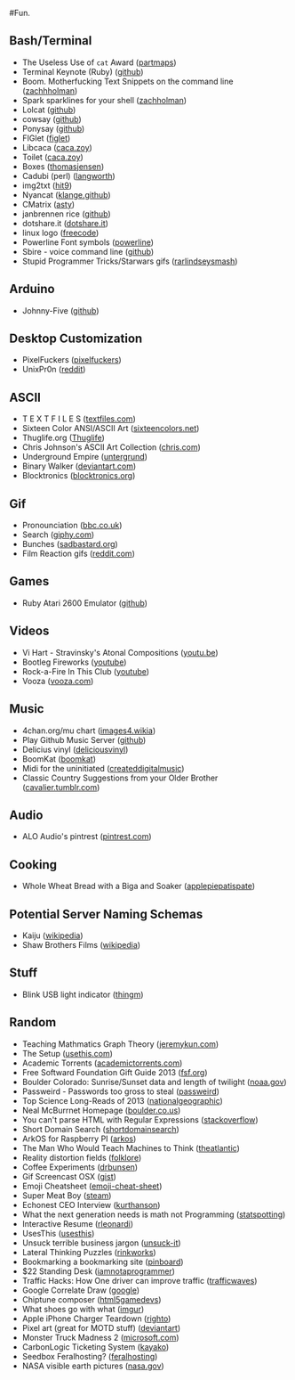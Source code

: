 #Fun.

## Bash/Terminal

* The Useless Use of `cat` Award ([partmaps](http://partmaps.org/era/unix/award.html#cat))
* Terminal Keynote (Ruby) ([github](https://github.com/fxn/tkn))
* Boom. Motherfucking Text Snippets on the command line ([zachhholman](http://zachholman.com/boom/))
* Spark sparklines for your shell ([zachholman](http://zachholman.com/spark/))
* Lolcat ([github](https://github.com/busyloop/lolcat))
* cowsay ([github](https://github.com/schacon/cowsay))
* Ponysay ([github](https://github.com/erkin/ponysay))
* FIGlet ([figlet](http://www.figlet.org/))
* Libcaca ([caca.zoy](http://caca.zoy.org/wiki/libcaca))
* Toilet ([caca.zoy](http://caca.zoy.org/wiki/toilet))
* Boxes ([thomasjensen](http://boxes.thomasjensen.com/))
* Cadubi (perl) ([langworth](http://langworth.com/pub/cadubi/))
* img2txt ([hit9](http://hit9.org/img2txt/))
* Nyancat ([klange.github](https://github.com/klange/nyancat))
* CMatrix ([asty](http://www.asty.org/cmatrix/))
* janbrennen rice ([github](https://github.com/janbrennen/rice))
* dotshare.it ([dotshare.it](http://dotshare.it))
* linux logo ([freecode](http://freecode.com/projects/linuxlogo))
* Powerline Font symbols ([powerline](https://powerline.readthedocs.org/en/latest/fontpatching.html))
* Sbire - voice command line ([github](https://github.com/GCorbel/sbire))
* Stupid Programmer Tricks/Starwars gifs ([rarlindseysmash](http://rarlindseysmash.com/posts/stupid-programmer-tricks-and-star-wars-gifs))

## Arduino

* Johnny-Five ([github](https://github.com/rwaldron/johnny-five))

## Desktop Customization

* PixelFuckers ([pixelfuckers](http://pixelfuckers.org/submissions/2223))
* UnixPr0n ([reddit](http://www.reddit.com/r/unixporn))

## ASCII

* T E X T F I L E S ([textfiles.com](http://textfiles.com/directory.html))
* Sixteen Color ANSI/ASCII Art ([sixteencolors.net](http://sixteencolors.net/))
* Thuglife.org ([Thuglife](http://www.thuglife.org/))
* Chris Johnson's ASCII Art Collection ([chris.com](http://chris.com/ascii/))
* Underground Empire ([untergrund](http://ue.untergrund.net/ansi/))
* Binary Walker ([deviantart.com](http://binarywalker.deviantart.com/))
* Blocktronics ([blocktronics.org](http://blocktronics.org/))

## Gif

* Pronounciation ([bbc.co.uk](http://www.bbc.co.uk/news/technology-22620473))
* Search ([giphy.com](http://giphy.com/tags/tv))
* Bunches ([sadbastard.org](http://sadbastard.org/lonely-web/images/))
* Film Reaction gifs ([reddit.com](http://www.reddit.com/r/EditingAndLayout/))

## Games

* Ruby Atari 2600 Emulator ([github](https://github.com/chesterbr/ruby2600))

## Videos

* Vi Hart - Stravinsky's Atonal Compositions ([youtu.be](http://youtu.be/4niz8TfY794))
* Bootleg Fireworks ([youtube](http://www.youtube.com/watch?v=NRItYDKSqpQ ))
* Rock-a-Fire In This Club ([youtube](http://www.youtube.com/watch?v=b90Cf6ARscc))
* Vooza ([vooza.com](http://vooza.com/videos/?view=popular))

## Music

* 4chan.org/mu chart ([images4.wikia](http://images4.wikia.nocookie.net/__cb20120629173013/mu4chan/images/e/e4/General_essentials_with_kanye.jpg))
* Play Github Music Server ([github](https://github.com/play))
* Delicius vinyl ([deliciousvinyl](http://store.deliciousvinyl.com/collections/vinyl))
* BoomKat ([boomkat](http://boomkat.com/))
* Midi for the uninitiated ([createddigitalmusic](http://createdigitalmusic.com/2011/02/how-to-use-midi-to-make-an-ipad-more-musically-connected-productive-video-resources/))
* Classic Country Suggestions from your Older Brother ([cavalier.tumblr.com](http://cavalier.tumblr.com/post/15981874264/classic-country-suggestions-from-your-older-and-wiser))

## Audio
* ALO Audio's pintrest ([pintrest.com](http://www.pinterest.com/source/aloaudio.com/))

## Cooking

* Whole Wheat Bread with a Biga and Soaker ([applepiepatispate](http://www.applepiepatispate.com/bread/honey-wheat-sandwich-bread-whole-grain/))

## Potential Server Naming Schemas

* Kaiju ([wikipedia](http://en.wikipedia.org/wiki/Kaiju))
* Shaw Brothers Films ([wikipedia](http://en.wikipedia.org/wiki/List_of_Shaw_Brothers_films))

## Stuff

* Blink USB light indicator ([thingm](http://thingm.com/products/blink-1.html))

## Random

* Teaching Mathmatics Graph Theory ([jeremykun.com](http://jeremykun.com/2011/06/26/teaching-mathematics-graph-theory/))
* The Setup ([usethis.com](http://usesthis.com))
* Academic Torrents ([academictorrents.com](http://academictorrents.com/))
* Free Softward Foundation Gift Guide 2013 ([fsf.org](http://www.fsf.org/givingguide))
* Boulder Colorado: Sunrise/Sunset data and length of twilight ([noaa.gov](http://www.esrl.noaa.gov/psd/boulder/boulder.sunset.html))
* Passweird - Passwords too gross to steal ([passweird](http://www.passweird.com/))
* Top Science Long-Reads of 2013 ([nationalgeographic](http://phenomena.nationalgeographic.com/2013/12/23/top-science-longreads-of-2013/))
* Neal McBurrnet Homepage ([boulder.co.us](http://bcn.boulder.co.us/~neal/))
* You can't parse HTML with Regular Expressions ([stackoverflow](http://stackoverflow.com/questions/1732348/regex-match-open-tags-except-xhtml-self-contained-tags/1732454#1732454))
* Short Domain Search ([shortdomainsearch](http://shortdomainsearch.net/))
* ArkOS for Raspberry PI ([arkos](https://arkos.io/))
* The Man Who Would Teach Machines to Think ([theatlantic](http://www.theatlantic.com/magazine/archive/2013/11/the-man-who-would-teach-machines-to-think/309529/))
* Reality distortion fields ([folklore](http://folklore.org/StoryView.py?project=Macintosh&story=Reality_Distortion_Field.txt))
* Coffee Experiments ([drbunsen](http://www.drbunsen.org/coffee-experiments/))
* Gif Screencast OSX ([gist](https://gist.github.com/dergachev/4627207))
* Emoji Cheatsheet ([emoji-cheat-sheet](http://www.emoji-cheat-sheet.com/))
* Super Meat Boy ([steam](http://store.steampowered.com/app/40800/))
* Echonest CEO Interview ([kurthanson](http://www.kurthanson.com/news/interview-jim-lucchese-ceo-echo-nest))
* What the next generation needs is math not Programming ([statspotting](http://statspotting.com/what-the-next-generation-needs-is-math-not-programming/))
* Interactive Resume ([rleonardi](http://www.rleonardi.com/interactive-resume/?utm_source=hackernewsletter&utm_medium=email))
* UsesThis ([usesthis](http://usesthis.com/))
* Unsuck terrible business jargon ([unsuck-it](http://unsuck-it.com/))
* Lateral Thinking Puzzles ([rinkworks](http://www.rinkworks.com/brainfood/p/latreal1.shtml))
* Bookmarking a bookmarking site ([pinboard](http://pinboard.in/popular/))
* $22 Standing Desk ([iamnotaprogrammer](http://iamnotaprogrammer.com/Ikea-Standing-desk-for-22-dollars.html))
* Traffic Hacks: How One driver can improve traffic ([trafficwaves](http://trafficwaves.org/))
* Google Correlate Draw ([google](http://www.google.com/trends/correlate/draw))
* Chiptune composer ([html5gamedevs](http://www.html5gamedevs.com/topic/1271-chirp-8-bit-javascript-chitpune-music-composer/))
* What shoes go with what ([imgur](http://i.imgur.com/GWYYPz6.jpg))
* Apple iPhone Charger Teardown ([righto](http://www.righto.com/2012/05/apple-iphone-charger-teardown-quality.html))
* Pixel art (great for MOTD stuff) ([deviantart](http://www.deviantart.com/digitalart/pixelart/))
* Monster Truck Madness 2 ([microsoft.com](http://www.microsoft.com/games/monster/default.htm))
* CarbonLogic Ticketing System ([kayako](http://www.kayako.com/))
* Seedbox Feralhosting? ([feralhosting](https://www.feralhosting.com/pricing))
* NASA visible earth pictures ([nasa.gov](http://visibleearth.nasa.gov/))
